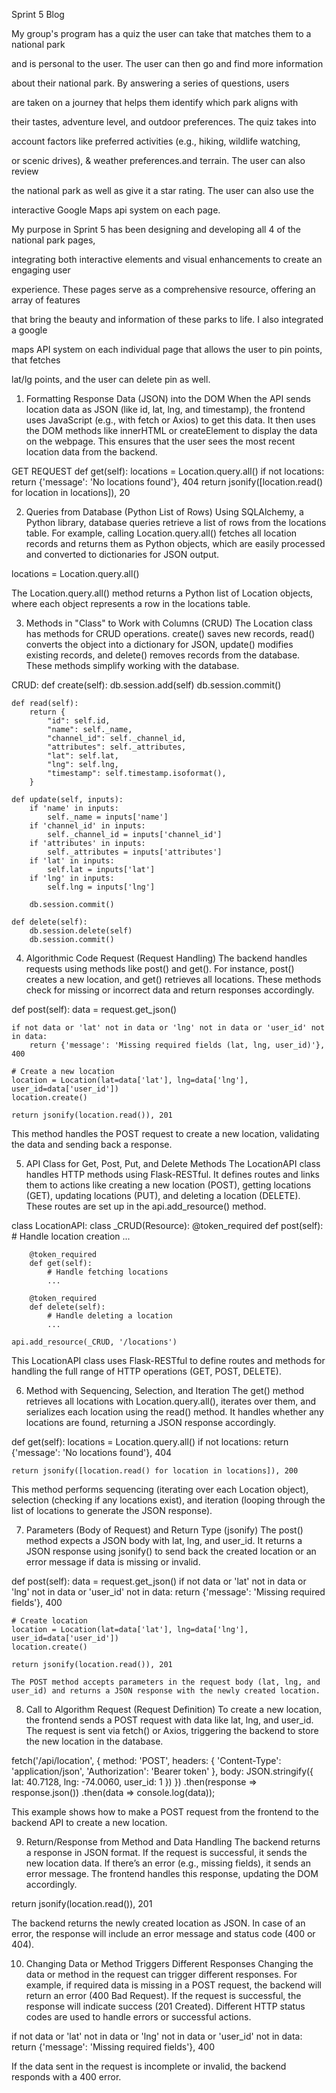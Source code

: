 Sprint 5 Blog

My group's program has a quiz the user can take that matches them to a national park 

and is personal to the user. The user can then go and find more information 

about their national park. By answering a series of questions, users 

are taken on a journey that helps them identify which park aligns with 

their tastes, adventure level, and outdoor preferences. The quiz takes into

account factors like preferred activities (e.g., hiking, wildlife watching, 

or scenic drives), & weather preferences.and terrain. The user can also review 

the national park as well as give it a star rating. The user can also use the 

interactive Google Maps api system on each page.



My purpose in Sprint 5 has been designing and developing all 4 of the national park pages, 

integrating both interactive elements and visual enhancements to create an engaging user 

experience. These pages serve as a comprehensive resource, offering an array of features 

that bring the beauty and information of these parks to life. I also integrated a google 

maps API system on each individual page that allows the user to pin points, that fetches 

lat/lg points, and the user can delete pin as well.


1. Formatting Response Data (JSON) into the DOM
When the API sends location data as JSON (like id, lat, lng, and timestamp), the frontend uses JavaScript (e.g., with fetch or Axios) to get this data. It then uses the DOM methods like innerHTML or createElement to display the data on the webpage. This ensures that the user sees the most recent location data from the backend.

GET REQUEST
def get(self):
    locations = Location.query.all()
    if not locations:
        return {'message': 'No locations found'}, 404
    return jsonify([location.read() for location in locations]), 20

2. Queries from Database (Python List of Rows)
Using SQLAlchemy, a Python library, database queries retrieve a list of rows from the locations table. For example, calling Location.query.all() fetches all location records and returns them as Python objects, which are easily processed and converted to dictionaries for JSON output.

locations = Location.query.all()

The Location.query.all() method returns a Python list of Location objects, where each object represents a row in the locations table.


3. Methods in "Class" to Work with Columns (CRUD)
The Location class has methods for CRUD operations. create() saves new records, read() converts the object into a dictionary for JSON, update() modifies existing records, and delete() removes records from the database. These methods simplify working with the database.

CRUD: 
def create(self):
        db.session.add(self)
        db.session.commit()

    def read(self):
        return {
            "id": self.id,
            "name": self._name,
            "channel_id": self._channel_id,
            "attributes": self._attributes,
            "lat": self.lat,
            "lng": self.lng,
            "timestamp": self.timestamp.isoformat(),
        }

    def update(self, inputs):
        if 'name' in inputs:
            self._name = inputs['name']
        if 'channel_id' in inputs:
            self._channel_id = inputs['channel_id']
        if 'attributes' in inputs:
            self._attributes = inputs['attributes']
        if 'lat' in inputs:
            self.lat = inputs['lat']
        if 'lng' in inputs:
            self.lng = inputs['lng']

        db.session.commit()

    def delete(self):
        db.session.delete(self)
        db.session.commit()

4. Algorithmic Code Request (Request Handling)
The backend handles requests using methods like post() and get(). For instance, post() creates a new location, and get() retrieves all locations. These methods check for missing or incorrect data and return responses accordingly.

def post(self):
    data = request.get_json()

    if not data or 'lat' not in data or 'lng' not in data or 'user_id' not in data:
        return {'message': 'Missing required fields (lat, lng, user_id)'}, 400

    # Create a new location
    location = Location(lat=data['lat'], lng=data['lng'], user_id=data['user_id'])
    location.create()

    return jsonify(location.read()), 201

This method handles the POST request to create a new location, validating the data and sending back a response.

5. API Class for Get, Post, Put, and Delete Methods
The LocationAPI class handles HTTP methods using Flask-RESTful. It defines routes and links them to actions like creating a new location (POST), getting locations (GET), updating locations (PUT), and deleting a location (DELETE). These routes are set up in the api.add_resource() method.

class LocationAPI:
    class _CRUD(Resource):
        @token_required
        def post(self):
            # Handle location creation
            ...
        
        @token_required
        def get(self):
            # Handle fetching locations
            ...
        
        @token_required
        def delete(self):
            # Handle deleting a location
            ...
    
    api.add_resource(_CRUD, '/locations')

This LocationAPI class uses Flask-RESTful to define routes and methods for handling the full range of HTTP operations (GET, POST, DELETE).

6. Method with Sequencing, Selection, and Iteration
The get() method retrieves all locations with Location.query.all(), iterates over them, and serializes each location using the read() method. It handles whether any locations are found, returning a JSON response accordingly.

def get(self):
    locations = Location.query.all()
    if not locations:
        return {'message': 'No locations found'}, 404

    return jsonify([location.read() for location in locations]), 200

This method performs sequencing (iterating over each Location object), selection (checking if any locations exist), and iteration (looping through the list of locations to generate the JSON response).


7. Parameters (Body of Request) and Return Type (jsonify)
The post() method expects a JSON body with lat, lng, and user_id. It returns a JSON response using jsonify() to send back the created location or an error message if data is missing or invalid.

def post(self):
    data = request.get_json()
    if not data or 'lat' not in data or 'lng' not in data or 'user_id' not in data:
        return {'message': 'Missing required fields'}, 400

    # Create location
    location = Location(lat=data['lat'], lng=data['lng'], user_id=data['user_id'])
    location.create()

    return jsonify(location.read()), 201 

    The POST method accepts parameters in the request body (lat, lng, and user_id) and returns a JSON response with the newly created location.


8. Call to Algorithm Request (Request Definition)
To create a new location, the frontend sends a POST request with data like lat, lng, and user_id. The request is sent via fetch() or Axios, triggering the backend to store the new location in the database.

fetch('/api/location', {
  method: 'POST',
  headers: {
    'Content-Type': 'application/json',
    'Authorization': 'Bearer token'
  },
  body: JSON.stringify({ lat: 40.7128, lng: -74.0060, user_id: 1 })
})
  .then(response => response.json())
  .then(data => console.log(data));

This example shows how to make a POST request from the frontend to the backend API to create a new location.

9. Return/Response from Method and Data Handling
The backend returns a response in JSON format. If the request is successful, it sends the new location data. If there’s an error (e.g., missing fields), it sends an error message. The frontend handles this response, updating the DOM accordingly.

return jsonify(location.read()), 201

The backend returns the newly created location as JSON. In case of an error, the response will include an error message and status code (400 or 404).


10. Changing Data or Method Triggers Different Responses
Changing the data or method in the request can trigger different responses. For example, if required data is missing in a POST request, the backend will return an error (400 Bad Request). If the request is successful, the response will indicate success (201 Created). Different HTTP status codes are used to handle errors or successful actions.

if not data or 'lat' not in data or 'lng' not in data or 'user_id' not in data:
    return {'message': 'Missing required fields'}, 400

If the data sent in the request is incomplete or invalid, the backend responds with a 400 error.
